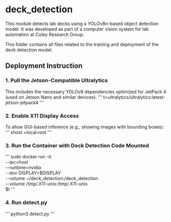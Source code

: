 # deck_detection
This module detects lab decks using a YOLOv8n-based object detection model. It was developed as part of a computer vision system for lab automation at Coley Research Group.

This folder contains all files related to the training and deployment of the deck detection model.

## Deployment Instruction
### 1. Pull the Jetson-Compatible Ultralytics
This includes the necessary YOLOv8 dependencies optimized for JetPack 4 (used on Jetson Nano and similar devices).
'''
t=ultralytics/ultralytics:latest-jetson-jetpack4
'''

### 2. Enable X11 Display Access
To allow GUI-based inference (e.g., showing images with bounding boxes):
'''
xhost +local:root
'''

### 3. Run the Container with Deck Detection Code Mounted
'''
sudo docker run -it \
  --ipc=host \
  --runtime=nvidia \
  --env DISPLAY=$DISPLAY \
  --volume ~/deck_detection:/deck_detection \
  --volume /tmp/.X11-unix:/tmp/.X11-unix \
  $t
'''

### 4. Run detect.py
'''
python3 detect.py
'''
